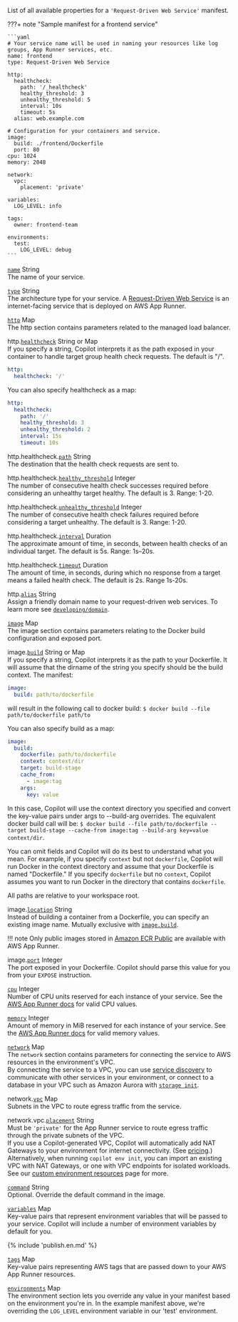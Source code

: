 List of all available properties for a `'Request-Driven Web Service'` manifest.

???+ note "Sample manifest for a frontend service"

    ```yaml
    # Your service name will be used in naming your resources like log groups, App Runner services, etc.
    name: frontend
    type: Request-Driven Web Service

    http:
      healthcheck:
        path: '/_healthcheck'
        healthy_threshold: 3
        unhealthy_threshold: 5
        interval: 10s
        timeout: 5s
      alias: web.example.com

    # Configuration for your containers and service.
    image:
      build: ./frontend/Dockerfile
      port: 80
    cpu: 1024
    memory: 2048

    network:
      vpc:
        placement: 'private'

    variables:
      LOG_LEVEL: info
    
    tags:
      owner: frontend-team

    environments:
      test:
        LOG_LEVEL: debug
    ```

<a id="name" href="#name" class="field">`name`</a> <span class="type">String</span>  
The name of your service.

<div class="separator"></div>

<a id="type" href="#type" class="field">`type`</a> <span class="type">String</span>  
The architecture type for your service. A [Request-Driven Web Service](../concepts/services.en.md#request-driven-web-service) is an internet-facing service that is deployed on AWS App Runner.

<div class="separator"></div>

<a id="http" href="#http" class="field">`http`</a> <span class="type">Map</span>  
The http section contains parameters related to the managed load balancer.

<span class="parent-field">http.</span><a id="http-healthcheck" href="#http-healthcheck" class="field">`healthcheck`</a> <span class="type">String or Map</span>  
If you specify a string, Copilot interprets it as the path exposed in your container to handle target group health check requests. The default is "/".
```yaml
http:
  healthcheck: '/'
```
You can also specify healthcheck as a map:
```yaml
http:
  healthcheck:
    path: '/'
    healthy_threshold: 3
    unhealthy_threshold: 2
    interval: 15s
    timeout: 10s
```

<span class="parent-field">http.healthcheck.</span><a id="http-healthcheck-path" href="#http-healthcheck-path" class="field">`path`</a> <span class="type">String</span>  
The destination that the health check requests are sent to.

<span class="parent-field">http.healthcheck.</span><a id="http-healthcheck-healthy-threshold" href="#http-healthcheck-healthy-threshold" class="field">`healthy_threshold`</a> <span class="type">Integer</span>  
The number of consecutive health check successes required before considering an unhealthy target healthy. The default is 3. Range: 1-20.

<span class="parent-field">http.healthcheck.</span><a id="http-healthcheck-unhealthy-threshold" href="#http-healthcheck-unhealthy-threshold" class="field">`unhealthy_threshold`</a> <span class="type">Integer</span>  
The number of consecutive health check failures required before considering a target unhealthy. The default is 3. Range: 1-20.

<span class="parent-field">http.healthcheck.</span><a id="http-healthcheck-interval" href="#http-healthcheck-interval" class="field">`interval`</a> <span class="type">Duration</span>  
The approximate amount of time, in seconds, between health checks of an individual target. The default is 5s. Range: 1s–20s.

<span class="parent-field">http.healthcheck.</span><a id="http-healthcheck-timeout" href="#http-healthcheck-timeout" class="field">`timeout`</a> <span class="type">Duration</span>  
The amount of time, in seconds, during which no response from a target means a failed health check. The default is 2s. Range 1s-20s.

<span class="parent-field">http.</span><a id="http-alias" href="#http-alias" class="field">`alias`</a> <span class="type">String</span>  
Assign a friendly domain name to your request-driven web services. To learn more see [`developing/domain`](../developing/domain.en.md##request-driven-web-service).

<div class="separator"></div>

<a id="image" href="#image" class="field">`image`</a> <span class="type">Map</span>  
The image section contains parameters relating to the Docker build configuration and exposed port.

<span class="parent-field">image.</span><a id="image-build" href="#image-build" class="field">`build`</a> <span class="type">String or Map</span>  
If you specify a string, Copilot interprets it as the path to your Dockerfile. It will assume that the dirname of the string you specify should be the build context. The manifest:
```yaml
image:
  build: path/to/dockerfile
```
will result in the following call to docker build: `$ docker build --file path/to/dockerfile path/to`

You can also specify build as a map:
```yaml
image:
  build:
    dockerfile: path/to/dockerfile
    context: context/dir
    target: build-stage
    cache_from:
      - image:tag
    args:
      key: value
```
In this case, Copilot will use the context directory you specified and convert the key-value pairs under args to --build-arg overrides. The equivalent docker build call will be:
`$ docker build --file path/to/dockerfile --target build-stage --cache-from image:tag --build-arg key=value context/dir`.

You can omit fields and Copilot will do its best to understand what you mean. For example, if you specify `context` but not `dockerfile`, Copilot will run Docker in the context directory and assume that your Dockerfile is named "Dockerfile." If you specify `dockerfile` but no `context`, Copilot assumes you want to run Docker in the directory that contains `dockerfile`.

All paths are relative to your workspace root.

<span class="parent-field">image.</span><a id="image-location" href="#image-location" class="field">`location`</a> <span class="type">String</span>  
Instead of building a container from a Dockerfile, you can specify an existing image name. Mutually exclusive with [`image.build`](#image-build).

!!! note
    Only public images stored in [Amazon ECR Public](https://docs.aws.amazon.com/AmazonECR/latest/public/public-repositories.html) are available with AWS App Runner.

<span class="parent-field">image.</span><a id="image-port" href="#image-port" class="field">`port`</a> <span class="type">Integer</span>  
The port exposed in your Dockerfile. Copilot should parse this value for you from your `EXPOSE` instruction.

<div class="separator"></div>  

<a id="cpu" href="#cpu" class="field">`cpu`</a> <span class="type">Integer</span>  
Number of CPU units reserved for each instance of your service. See the [AWS App Runner docs](https://docs.aws.amazon.com/apprunner/latest/api/API_InstanceConfiguration.html#apprunner-Type-InstanceConfiguration-Cpu) for valid CPU values.

<div class="separator"></div>

<a id="memory" href="#memory" class="field">`memory`</a> <span class="type">Integer</span>  
Amount of memory in MiB reserved for each instance of your service. See the [AWS App Runner docs](https://docs.aws.amazon.com/apprunner/latest/api/API_InstanceConfiguration.html#apprunner-Type-InstanceConfiguration-Memory) for valid memory values.

<div class="separator"></div>

<a id="network" href="#network" class="field">`network`</a> <span class="type">Map</span>      
The `network` section contains parameters for connecting the service to AWS resources in the environment's VPC.  
By connecting the service to a VPC, you can use [service discovery](../developing/service-discovery.en.md) to communicate with other services
in your environment, or connect to a database in your VPC such as Amazon Aurora with [`storage init`](../commands/storage-init.en.md).

<span class="parent-field">network.</span><a id="network-vpc" href="#network-vpc" class="field">`vpc`</a> <span class="type">Map</span>    
Subnets in the VPC to route egress traffic from the service.

<span class="parent-field">network.vpc.</span><a id="network-vpc-placement" href="#network-vpc-placement" class="field">`placement`</a> <span class="type">String</span>  
Must be `'private'` for the App Runner service to route egress traffic through the private subnets of the VPC.  
If you use a Copilot-generated VPC, Copilot will automatically add NAT Gateways to your environment for internet connectivity. (See [pricing](https://aws.amazon.com/vpc/pricing/).)
Alternatively, when running `copilot env init`, you can import an existing VPC with NAT Gateways, or one with VPC endpoints 
for isolated workloads. See our [custom environment resources](../developing/custom-environment-resources.en.md) page for more.

<div class="separator"></div>

<a id="command" href="#command" class="field">`command`</a> <span class="type">String</span>  
Optional. Override the default command in the image.

<div class="separator"></div>

<a id="variables" href="#variables" class="field">`variables`</a> <span class="type">Map</span>  
Key-value pairs that represent environment variables that will be passed to your service. Copilot will include a number of environment variables by default for you.

{% include 'publish.en.md' %}

<div class="separator"></div>

<a id="variables" href="#variables" class="field">`tags`</a> <span class="type">Map</span>  
Key-value pairs representing AWS tags that are passed down to your AWS App Runner resources.

<div class="separator"></div>

<a id="environments" href="#environments" class="field">`environments`</a> <span class="type">Map</span>  
The environment section lets you override any value in your manifest based on the environment you're in. In the example manifest above, we're overriding the `LOG_LEVEL` environment variable in our 'test' environment.


